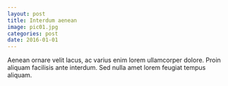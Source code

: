 ```yaml
---
layout: post
title: Interdum aenean
image: pic01.jpg
categories: post
date: 2016-01-01
---
```

Aenean ornare velit lacus, ac varius enim lorem ullamcorper dolore. Proin aliquam facilisis ante interdum. Sed nulla amet lorem feugiat tempus aliquam.
